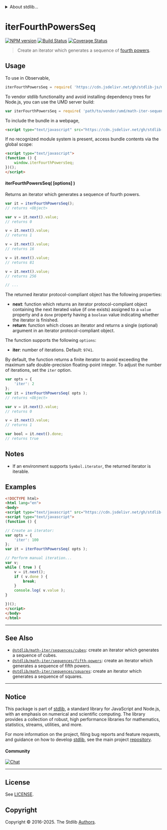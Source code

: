 <!--

@license Apache-2.0

Copyright (c) 2020 The Stdlib Authors.

Licensed under the Apache License, Version 2.0 (the "License");
you may not use this file except in compliance with the License.
You may obtain a copy of the License at

   http://www.apache.org/licenses/LICENSE-2.0

Unless required by applicable law or agreed to in writing, software
distributed under the License is distributed on an "AS IS" BASIS,
WITHOUT WARRANTIES OR CONDITIONS OF ANY KIND, either express or implied.
See the License for the specific language governing permissions and
limitations under the License.

-->


<details>
  <summary>
    About stdlib...
  </summary>
  <p>We believe in a future in which the web is a preferred environment for numerical computation. To help realize this future, we've built stdlib. stdlib is a standard library, with an emphasis on numerical and scientific computation, written in JavaScript (and C) for execution in browsers and in Node.js.</p>
  <p>The library is fully decomposable, being architected in such a way that you can swap out and mix and match APIs and functionality to cater to your exact preferences and use cases.</p>
  <p>When you use stdlib, you can be absolutely certain that you are using the most thorough, rigorous, well-written, studied, documented, tested, measured, and high-quality code out there.</p>
  <p>To join us in bringing numerical computing to the web, get started by checking us out on <a href="https://github.com/stdlib-js/stdlib">GitHub</a>, and please consider <a href="https://opencollective.com/stdlib">financially supporting stdlib</a>. We greatly appreciate your continued support!</p>
</details>

# iterFourthPowersSeq

[![NPM version][npm-image]][npm-url] [![Build Status][test-image]][test-url] [![Coverage Status][coverage-image]][coverage-url] <!-- [![dependencies][dependencies-image]][dependencies-url] -->

> Create an iterator which generates a sequence of [fourth powers][oeis-a000583].

<!-- Section to include introductory text. Make sure to keep an empty line after the intro `section` element and another before the `/section` close. -->

<section class="intro">

</section>

<!-- /.intro -->

<!-- Package usage documentation. -->



<section class="usage">

## Usage

To use in Observable,

```javascript
iterFourthPowersSeq = require( 'https://cdn.jsdelivr.net/gh/stdlib-js/math-iter-sequences-fourth-powers@umd/browser.js' )
```

To vendor stdlib functionality and avoid installing dependency trees for Node.js, you can use the UMD server build:

```javascript
var iterFourthPowersSeq = require( 'path/to/vendor/umd/math-iter-sequences-fourth-powers/index.js' )
```

To include the bundle in a webpage,

```html
<script type="text/javascript" src="https://cdn.jsdelivr.net/gh/stdlib-js/math-iter-sequences-fourth-powers@umd/browser.js"></script>
```

If no recognized module system is present, access bundle contents via the global scope:

```html
<script type="text/javascript">
(function () {
    window.iterFourthPowersSeq;
})();
</script>
```

#### iterFourthPowersSeq( \[options] )

Returns an iterator which generates a sequence of fourth powers.

```javascript
var it = iterFourthPowersSeq();
// returns <Object>

var v = it.next().value;
// returns 0

v = it.next().value;
// returns 1

v = it.next().value;
// returns 16

v = it.next().value;
// returns 81

v = it.next().value;
// returns 256

// ...
```

The returned iterator protocol-compliant object has the following properties:

-   **next**: function which returns an iterator protocol-compliant object containing the next iterated value (if one exists) assigned to a `value` property and a `done` property having a `boolean` value indicating whether the iterator is finished.
-   **return**: function which closes an iterator and returns a single (optional) argument in an iterator protocol-compliant object.

The function supports the following `options`:

-   **iter**: number of iterations. Default: `9741`.

By default, the function returns a finite iterator to avoid exceeding the maximum safe double-precision floating-point integer. To adjust the number of iterations, set the `iter` option.

```javascript
var opts = {
    'iter': 2
};
var it = iterFourthPowersSeq( opts );
// returns <Object>

var v = it.next().value;
// returns 0

v = it.next().value;
// returns 1

var bool = it.next().done;
// returns true
```

</section>

<!-- /.usage -->

<!-- Package usage notes. Make sure to keep an empty line after the `section` element and another before the `/section` close. -->

<section class="notes">

## Notes

-   If an environment supports `Symbol.iterator`, the returned iterator is iterable.

</section>

<!-- /.notes -->

<!-- Package usage examples. -->

<section class="examples">

## Examples

<!-- eslint no-undef: "error" -->

```html
<!DOCTYPE html>
<html lang="en">
<body>
<script type="text/javascript" src="https://cdn.jsdelivr.net/gh/stdlib-js/math-iter-sequences-fourth-powers@umd/browser.js"></script>
<script type="text/javascript">
(function () {

// Create an iterator:
var opts = {
    'iter': 100
};
var it = iterFourthPowersSeq( opts );

// Perform manual iteration...
var v;
while ( true ) {
    v = it.next();
    if ( v.done ) {
        break;
    }
    console.log( v.value );
}

})();
</script>
</body>
</html>
```

</section>

<!-- /.examples -->

<!-- Section to include cited references. If references are included, add a horizontal rule *before* the section. Make sure to keep an empty line after the `section` element and another before the `/section` close. -->

<section class="references">

</section>

<!-- /.references -->

<!-- Section for related `stdlib` packages. Do not manually edit this section, as it is automatically populated. -->

<section class="related">

* * *

## See Also

-   <span class="package-name">[`@stdlib/math-iter/sequences/cubes`][@stdlib/math/iter/sequences/cubes]</span><span class="delimiter">: </span><span class="description">create an iterator which generates a sequence of cubes.</span>
-   <span class="package-name">[`@stdlib/math-iter/sequences/fifth-powers`][@stdlib/math/iter/sequences/fifth-powers]</span><span class="delimiter">: </span><span class="description">create an iterator which generates a sequence of fifth powers.</span>
-   <span class="package-name">[`@stdlib/math-iter/sequences/squares`][@stdlib/math/iter/sequences/squares]</span><span class="delimiter">: </span><span class="description">create an iterator which generates a sequence of squares.</span>

</section>

<!-- /.related -->

<!-- Section for all links. Make sure to keep an empty line after the `section` element and another before the `/section` close. -->


<section class="main-repo" >

* * *

## Notice

This package is part of [stdlib][stdlib], a standard library for JavaScript and Node.js, with an emphasis on numerical and scientific computing. The library provides a collection of robust, high performance libraries for mathematics, statistics, streams, utilities, and more.

For more information on the project, filing bug reports and feature requests, and guidance on how to develop [stdlib][stdlib], see the main project [repository][stdlib].

#### Community

[![Chat][chat-image]][chat-url]

---

## License

See [LICENSE][stdlib-license].


## Copyright

Copyright &copy; 2016-2025. The Stdlib [Authors][stdlib-authors].

</section>

<!-- /.stdlib -->

<!-- Section for all links. Make sure to keep an empty line after the `section` element and another before the `/section` close. -->

<section class="links">

[npm-image]: http://img.shields.io/npm/v/@stdlib/math-iter-sequences-fourth-powers.svg
[npm-url]: https://npmjs.org/package/@stdlib/math-iter-sequences-fourth-powers

[test-image]: https://github.com/stdlib-js/math-iter-sequences-fourth-powers/actions/workflows/test.yml/badge.svg?branch=main
[test-url]: https://github.com/stdlib-js/math-iter-sequences-fourth-powers/actions/workflows/test.yml?query=branch:main

[coverage-image]: https://img.shields.io/codecov/c/github/stdlib-js/math-iter-sequences-fourth-powers/main.svg
[coverage-url]: https://codecov.io/github/stdlib-js/math-iter-sequences-fourth-powers?branch=main

<!--

[dependencies-image]: https://img.shields.io/david/stdlib-js/math-iter-sequences-fourth-powers.svg
[dependencies-url]: https://david-dm.org/stdlib-js/math-iter-sequences-fourth-powers/main

-->

[chat-image]: https://img.shields.io/gitter/room/stdlib-js/stdlib.svg
[chat-url]: https://app.gitter.im/#/room/#stdlib-js_stdlib:gitter.im

[stdlib]: https://github.com/stdlib-js/stdlib

[stdlib-authors]: https://github.com/stdlib-js/stdlib/graphs/contributors

[umd]: https://github.com/umdjs/umd
[es-module]: https://developer.mozilla.org/en-US/docs/Web/JavaScript/Guide/Modules

[deno-url]: https://github.com/stdlib-js/math-iter-sequences-fourth-powers/tree/deno
[deno-readme]: https://github.com/stdlib-js/math-iter-sequences-fourth-powers/blob/deno/README.md
[umd-url]: https://github.com/stdlib-js/math-iter-sequences-fourth-powers/tree/umd
[umd-readme]: https://github.com/stdlib-js/math-iter-sequences-fourth-powers/blob/umd/README.md
[esm-url]: https://github.com/stdlib-js/math-iter-sequences-fourth-powers/tree/esm
[esm-readme]: https://github.com/stdlib-js/math-iter-sequences-fourth-powers/blob/esm/README.md
[branches-url]: https://github.com/stdlib-js/math-iter-sequences-fourth-powers/blob/main/branches.md

[stdlib-license]: https://raw.githubusercontent.com/stdlib-js/math-iter-sequences-fourth-powers/main/LICENSE

[oeis-a000583]: https://oeis.org/A000583

<!-- <related-links> -->

[@stdlib/math/iter/sequences/cubes]: https://github.com/stdlib-js/math-iter-sequences-cubes/tree/umd

[@stdlib/math/iter/sequences/fifth-powers]: https://github.com/stdlib-js/math-iter-sequences-fifth-powers/tree/umd

[@stdlib/math/iter/sequences/squares]: https://github.com/stdlib-js/math-iter-sequences-squares/tree/umd

<!-- </related-links> -->

</section>

<!-- /.links -->
